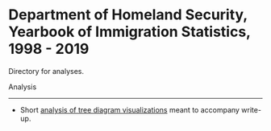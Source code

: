 # Department of Homeland Security, Yearbook of Immigration Statistics, 1998 - 2019

Directory for analyses. 

Analysis

---


 - Short [analysis of tree diagram visualizations](https://kaseyzapatka.github.io/Superdiversity-public/Immigration-plots.html) meant to accompany write-up. 